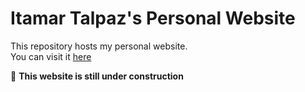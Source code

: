 # Itamar Talpaz's Personal Website

This repository hosts my personal website.  
You can visit it [here](https://talpazi.github.io/my-website/)  

🚧 **This website is still under construction**
